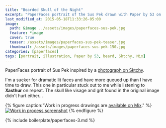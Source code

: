 ```yaml
---
title: "Bearded Skull of the Night"
excerpt: "PaperFaces portrait of the Sus Pek drawn with Paper by 53 on an iPad."
last_modified_at: 2015-05-18T11:33:26-05:00
image: 
  path: &image ../assets/images/paperfaces-sus-pek.jpg 
  feature: *image
  cover: true
  teaser: /assets/images/paperfaces-sus-pek-teaser.jpg
  thumbnail: /assets/images/paperfaces-sus-pek-150.jpg
categories: [paperfaces]
tags: [portrait, illustration, Paper by 53, beard, Sktchy, Mix]
---
```


PaperFaces portrait of Sus Pek inspired by a [photograph on Sktchy](http://sktchy.com/ucx5rc ).

I'm a sucker for dramatic lit faces and have more queued up than I have time to draw. This one in particular stuck out to me while listening to **Xasthur** on repeat. The skull like visage and grit found in the original image didn't hurt either... 

{% figure caption:"Work in progress drawings are [available on Mix](https://mix.fiftythree.com/11098-Michael-Rose/2963830)." %}
[![Work in process screenshot](/assets/images/paperfaces-sus-pek-process-1-900.jpg)](/assets/images/paperfaces-sus-pek-process-1-lg.jpg)
{% endfigure %}

{% include boilerplate/paperfaces-3.md %}
